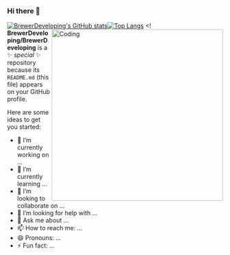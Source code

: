 ### Hi there 👋
[![BrewerDeveloping's GitHub stats](https://github-readme-stats.vercel.app/api?username=BrewerDeveloping&show_icons=true&theme=radical)](https://github.com/BrewerDeveloping/github-readme-stats)[![Top Langs](https://github-readme-stats.vercel.app/api/top-langs/?username=BrewerDeveloping&show_icons=true&theme=radical)](https://github.com/BrewerDeveloping/github-readme-stats)
<img align="right" alt="Coding" width="400" src="add your link 
  here">
<!
**BrewerDeveloping/BrewerDeveloping** is a ✨ _special_ ✨ repository because its `README.md` (this file) appears on your GitHub profile.

Here are some ideas to get you started:

- 🔭 I’m currently working on ...
- 🌱 I’m currently learning ...
- 👯 I’m looking to collaborate on ...
- 🤔 I’m looking for help with ...
- 💬 Ask me about ...
- 📫 How to reach me: ...
- 😄 Pronouns: ...
- ⚡ Fun fact: ...
>
